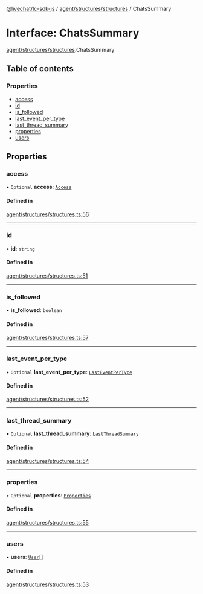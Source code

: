 [@livechat/lc-sdk-js](../README.md) / [agent/structures/structures](../modules/agent_structures_structures.md) / ChatsSummary

# Interface: ChatsSummary

[agent/structures/structures](../modules/agent_structures_structures.md).ChatsSummary

## Table of contents

### Properties

- [access](agent_structures_structures.ChatsSummary.md#access)
- [id](agent_structures_structures.ChatsSummary.md#id)
- [is\_followed](agent_structures_structures.ChatsSummary.md#is_followed)
- [last\_event\_per\_type](agent_structures_structures.ChatsSummary.md#last_event_per_type)
- [last\_thread\_summary](agent_structures_structures.ChatsSummary.md#last_thread_summary)
- [properties](agent_structures_structures.ChatsSummary.md#properties)
- [users](agent_structures_structures.ChatsSummary.md#users)

## Properties

### access

• `Optional` **access**: [`Access`](agent_structures_structures.Access.md)

#### Defined in

[agent/structures/structures.ts:56](https://github.com/livechat/lc-sdk-js/blob/8462be9/src/agent/structures/structures.ts#L56)

___

### id

• **id**: `string`

#### Defined in

[agent/structures/structures.ts:51](https://github.com/livechat/lc-sdk-js/blob/8462be9/src/agent/structures/structures.ts#L51)

___

### is\_followed

• **is\_followed**: `boolean`

#### Defined in

[agent/structures/structures.ts:57](https://github.com/livechat/lc-sdk-js/blob/8462be9/src/agent/structures/structures.ts#L57)

___

### last\_event\_per\_type

• `Optional` **last\_event\_per\_type**: [`LastEventPerType`](agent_structures_structures.LastEventPerType.md)

#### Defined in

[agent/structures/structures.ts:52](https://github.com/livechat/lc-sdk-js/blob/8462be9/src/agent/structures/structures.ts#L52)

___

### last\_thread\_summary

• `Optional` **last\_thread\_summary**: [`LastThreadSummary`](agent_structures_structures.LastThreadSummary.md)

#### Defined in

[agent/structures/structures.ts:54](https://github.com/livechat/lc-sdk-js/blob/8462be9/src/agent/structures/structures.ts#L54)

___

### properties

• `Optional` **properties**: [`Properties`](agent_structures_structures.Properties.md)

#### Defined in

[agent/structures/structures.ts:55](https://github.com/livechat/lc-sdk-js/blob/8462be9/src/agent/structures/structures.ts#L55)

___

### users

• **users**: [`User`](../modules/agent_structures_users.md#user)[]

#### Defined in

[agent/structures/structures.ts:53](https://github.com/livechat/lc-sdk-js/blob/8462be9/src/agent/structures/structures.ts#L53)
